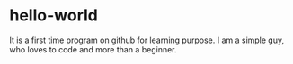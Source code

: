 # hello-world
It is a first time program on github for learning purpose.
I am a simple guy, who loves to code and more than a beginner.
